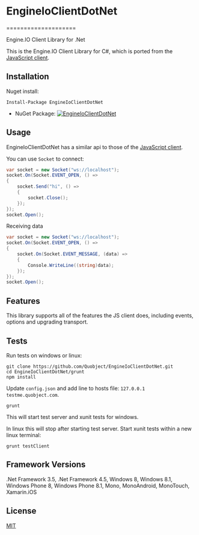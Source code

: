 # EngineIoClientDotNet
====================

Engine.IO Client Library for .Net

This is the Engine.IO Client Library for C#, which is ported from the [JavaScript client](https://github.com/Automattic/engine.io-client).


## Installation
Nuget install:
```
Install-Package EngineIoClientDotNet
```

* NuGet Package: [![EngineIoClientDotNet](https://img.shields.io/nuget/dt/EngineIoClientDotNet.svg)](https://www.nuget.org/packages/EngineIoClientDotNet/)


## Usage
EngineIoClientDotNet has a similar api to those of the [JavaScript client](https://github.com/Automattic/engine.io-client).

You can use `Socket` to connect:

```cs
var socket = new Socket("ws://localhost");
socket.On(Socket.EVENT_OPEN, () =>
{
	socket.Send("hi", () =>
	{		
		socket.Close();
	});
});
socket.Open();
```

Receiving data
```cs
var socket = new Socket("ws://localhost");
socket.On(Socket.EVENT_OPEN, () =>
{
	socket.On(Socket.EVENT_MESSAGE, (data) =>
	{
		Console.WriteLine((string)data);
	});
});
socket.Open();            
```

## Features
This library supports all of the features the JS client does, including events, options and upgrading transport.


## Tests
Run tests on windows or linux:
```
git clone https://github.com/Quobject/EngineIoClientDotNet.git
cd EngineIoClientDotNet/grunt
npm install
```
Update `config.json` and add line to hosts file: `127.0.0.1 testme.quobject.com`. 
```
grunt
```
This will start test server and xunit tests for windows. 

In linux this will stop after starting test server. Start xunit tests within a new linux terminal:
```
grunt testClient
```
## Framework Versions
.Net Framework 3.5, .Net Framework 4.5, Windows 8, Windows 8.1, Windows Phone 8, Windows Phone 8.1, Mono, MonoAndroid, MonoTouch, Xamarin.iOS


## License

[MIT](http://opensource.org/licenses/MIT)

